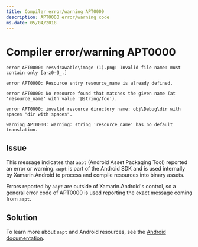 ```yaml
---
title: Compiler error/warning APT0000
description: APT0000 error/warning code
ms.date: 05/04/2018
---
```

# Compiler error/warning APT0000

```
error APT0000: res\drawable\image (1).png: Invalid file name: must contain only [a-z0-9_.]
```

```
error APT0000: Resource entry resource_name is already defined.
```

```
error APT0000: No resource found that matches the given name (at 'resource_name' with value '@string/foo').
```

```
error APT0000: invalid resource directory name: obj\Debug\dir with spaces "dir with spaces".
```

```
warning APT0000: warning: string 'resource_name' has no default translation.
```

## Issue

This message indicates that `aapt` (Android Asset Packaging Tool) reported an error or warning. `aapt` is part of the Android SDK and is used internally by Xamarin.Android to process and compile resources into binary assets.

Errors reported by `aapt` are outside of Xamarin.Android's control, so a general error code of APT0000 is used reporting the exact message coming from `aapt`.

## Solution

To learn more about `aapt` and Android resources, see the [Android documentation](https://developer.android.com/guide/topics/resources/accessing-resources.html).
